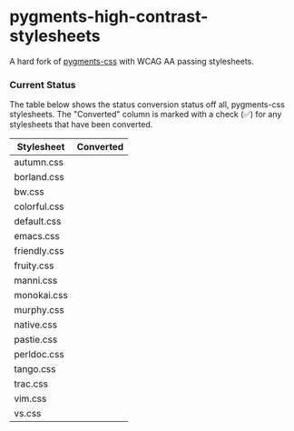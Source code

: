 # pygments-high-contrast-stylesheets

A hard fork of [pygments-css](https://github.com/richleland/pygments-css) with WCAG AA passing stylesheets.

### Current Status

The table below shows the status conversion status off all, pygments-css stylesheets. The "Converted" column is marked with a check (✅) for any stylesheets that have been converted.

|Stylesheet|Converted|
|---|---|
|autumn.css||
|borland.css||
|bw.css||
|colorful.css||
|default.css||
|emacs.css||
|friendly.css||
|fruity.css||
|manni.css||
|monokai.css||
|murphy.css||
|native.css||
|pastie.css||
|perldoc.css||
|tango.css||
|trac.css||
|vim.css||
|vs.css||